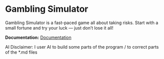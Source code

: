 # Gambling Simulator

Gambling Simulator is a fast-paced game all about taking risks.
Start with a small fortune and try your luck — just don’t lose it all!

**Documentation:** [Documentation](https://github.com/Ivole32/gambling-simulator/wiki)

AI Disclaimer:
I user AI to build some parts of the program / to correct parts of the *.md files
